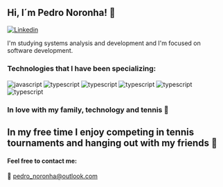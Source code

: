 ## Hi, I´m Pedro Noronha! 🤙
[![Linkedin](https://img.shields.io/badge/LinkedIn-0077B5?style=for-the-badge&logo=linkedin&logoColor=white)](https://www.linkedin.com/in/pedro-henrique-noronha/)

I'm studying systems analysis and development and I'm focused on software development.
### Technologies that I have been specializing:
<div style="display: inline_block">
<img align="center" alt="javascript" src="https://img.shields.io/badge/JavaScript-F7DF1E?style=for-the-badge&logo=javascript&logoColor=black"/>
<img align="center" alt="typescript" src="https://img.shields.io/badge/TypeScript-007ACC?style=for-the-badge&logo=typescript&logoColor=white"/>
<img align="center" alt="typescript" src="https://img.shields.io/badge/React-20232A?style=for-the-badge&logo=react&logoColor=61DAFB"/>
<img align="center" alt="typescript" src="https://img.shields.io/badge/Python-14354C?style=for-the-badge&logo=python&logoColor=white"/>
<img align="center" alt="typescript" src="https://img.shields.io/badge/HTML5-E34F26?style=for-the-badge&logo=html5&logoColor=white"/>
<img align="center" alt="typescript" src="https://img.shields.io/badge/CSS3-1572B6?style=for-the-badge&logo=css3&logoColor=white"/>
</div>

### In love with my family, technology and tennis 🎾
## In my free time I enjoy competing in tennis tournaments and hanging out with my friends 🍻

#### Feel free to contact me:
📧 pedro_noronha@outlook.com
